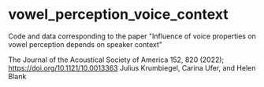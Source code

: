 # vowel_perception_voice_context
Code and data corresponding to the paper "Influence of voice properties on vowel perception depends on speaker context"

The Journal of the Acoustical Society of America 152, 820 (2022); https://doi.org/10.1121/10.0013363
Julius Krumbiegel, Carina Ufer, and Helen Blank

